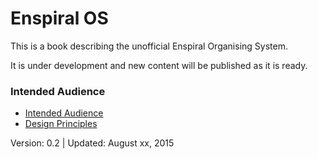 # Enspiral OS
This is a book describing the unofficial Enspiral Organising System.

It is under development and new content will be published as it is ready.

### Intended Audience

* [Intended Audience](./intended-audience.md)
* [Design Principles](./design-principles.md)

Version: 0.2 | Updated: August xx, 2015
